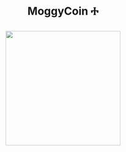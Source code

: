 <h1 align="center">
MoggyCoin Ⰰ  
<br/><br/>
<img src="https://raw.githubusercontent.com/squirrelcom/MoggyCoin/main/Moggycoinlogo.png" width="300"/>
</h1>

